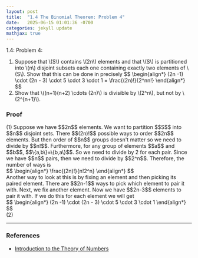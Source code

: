 ```yaml
---
layout: post
title:  "1.4 The Binomial Theorem: Problem 4"
date:   2025-06-15 01:01:36 -0700
categories: jekyll update
mathjax: true
---
```

<div class="stmt">
1.4: Problem 4: 
<ol><li>
	Suppose that \(S\) contains \(2n\) elements and that \(S\) is partitioned into \(n\) disjoint subsets each one containing exactly two elements of \(S\). Show that this can be done in precisely
$$
\begin{align*}
(2n -1) \cdot (2n - 3) \cdot 5 \cdot 3 \cdot 1 = \frac{(2n)!}{2^nn!}
\end{align*}
$$
</li>
<li>Show that \((n+1)(n+2) \cdots (2n)\) is divisible by \(2^n\), but not by \(2^{n+1}\).</li>
</ol>
</div>
<!------------------------------------------------------------------------------------>
<h3>Proof</h3>
(1) Suppose we have $$2n$$ elements. We want to partition $$S$$ into $$n$$ disjoint sets. There $$(2n)!$$ possible ways to order $$2n$$ elements. But then order of $$n$$ groups doesn't matter so we need to divide by $$n!$$. Furthermore, for any group of elements $$a$$ and $$b$$, $$\{a,b\}=\{b,a\}$$. So we need to divide by 2 for each pair. Since we have $$n$$ pairs, then we need to divide by $$2^n$$. Therefore, the number of ways is
<div>
$$
\begin{align*}
\frac{(2n)!}{n!2^n}
\end{align*}
$$
</div>
Another way to look at this is by fixing an element and then picking its paired element. There are $$2n-1$$ ways to pick which element to pair it with. Next, we fix another element. Now we have $$2n-3$$ elements to pair it with. If we do this for each element we will get
<div>
$$
\begin{align*}
(2n -1) \cdot (2n - 3) \cdot 5 \cdot 3 \cdot 1
\end{align*}
$$
</div>
(2) 


<!-------------------------------------------------------------------------->
<hr>
<h3>References</h3>
<ul>
<li><a href="https://www.amazon.com/Introduction-Theory-Numbers-Ivan-Niven/dp/0471625469/ref=sr_1_4?crid=2W6RIXK8XKML&dib=eyJ2IjoiMSJ9.4JJX3TjBVssutHObQ6I0JtqeibjE9cdXnvtKb0Pw35sI7nhhCkgDO9V30G9AK93sxOPA9cqJo6oTGbFBW_0XDHlchsMPpntttefDbagYjacM_JsYhJ2OsZfv6AZW7HvHtwvDJLTV9MdlHtcp-Ty3YHGG-SVFN7BkikWdb9V08Bgfc5-qI1PehEyQSC0Q3YgVUjySbeVdj-oMXItNKnmWxTT7gCjXx2REQNat96u4Jwo.zt7TCHwHnbVL91a7UdCCl57bjglwuJ4UAOW-gnC003w&dib_tag=se&keywords=introduction+to+the+theory+of+numbers&qid=1749952397&sprefix=introduction+to+the+theory+of+number%2Caps%2C173&sr=8-4">Introduction to the Theory of Numbers</a></li>
</ul>























